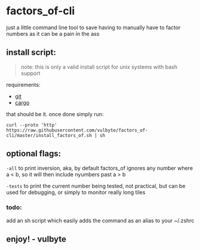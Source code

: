 # factors_of-cli

just a little command line tool to save having to manually have to factor numbers as it can be a pain in the ass

## install script:

> note: this is only a valid install script for unix systems with bash support

requirements:

- [git](https://git-scm.com/downloads)
- [cargo](https://www.rust-lang.org/tools/install)

that should be it. once done simply run:

```
curl --proto 'http' https://raw.githubusercontent.com/vulbyte/factors_of-cli/master/install_factors_of.sh | sh
```

## optional flags:

`-all` to print inversion, aka, by default factors_of ignores any number where a < b, so it will then include nyumbers past a > b

`-tests` to print the current number being tested, not practical, but can be used for debugging, or simply to monitor really long tiles

### todo:

add an sh script which easily adds the command as an alias to your ~/.zshrc

## enjoy! - vulbyte
